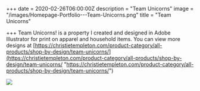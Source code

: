 +++
date = 2020-02-26T06:00:00Z
description = "Team Unicorns"
image = "/images/Homepage-Portfolio---Team-Unicorns.png"
title = "Team Unicorns"

+++
Team Unicorns! is a property I created and designed in Adobe Illustrator for print on apparel and household items. You can view more designs at [https://christietempleton.com/product-category/all-products/shop-by-design/team-unicorns/](https://christietempleton.com/product-category/all-products/shop-by-design/team-unicorns/ "https://christietempleton.com/product-category/all-products/shop-by-design/team-unicorns/")

<img src="/images/Team%20Unicorns%20Avatar.jpg">